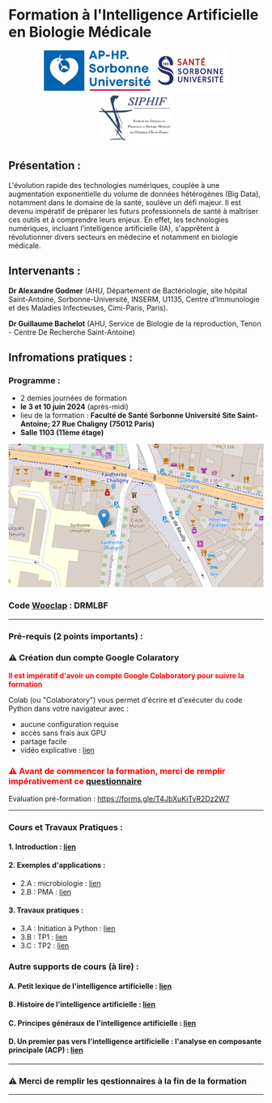 # Formation à l'Intelligence Artificielle en Biologie Médicale

<p align="center">
  <img src="Images/logo_sorbonne_aphp.jpg" width=ZZ" height="80">
  <img src="Images/SU-sorbonne.webp" width="150" height="80">
  <img src="Images/siphif.jpg" width="150" height="100">
</p>

<p align="center">
  
</p>


## Présentation :
L'évolution rapide des technologies numériques, couplée à une augmentation exponentielle du volume de données hétérogènes (Big Data), notamment dans le domaine de la santé, soulève un défi majeur. Il est devenu impératif de préparer les futurs professionnels de santé à maîtriser ces outils et à comprendre leurs enjeux. En effet, les technologies numériques, incluant l'intelligence artificielle (IA), s'apprêtent à révolutionner divers secteurs en médecine et notamment en biologie médicale.

## Intervenants :
**Dr Alexandre Godmer** (AHU, Département de Bactériologie, site hôpital Saint-Antoine, Sorbonne-Université, INSERM, U1135, Centre d’Immunologie et des Maladies Infectieuses, Cimi-Paris, Paris).

**Dr Guillaume Bachelot** (AHU, Service de Biologie de la reproduction, Tenon - Centre De Recherche Saint-Antoine) 

## Infromations pratiques :

### Programme :
- 2 demies journées de formation 
- **le 3 et 10 juin 2024** (après-midi)
- lieu de la formation : **Faculté de Santé Sorbonne Université Site Saint-Antoine; 27 Rue Chaligny (75012 Paris)**
- **Salle 1103 (11ème étage)**
<p align="center">
  <img src="Images/lieuSU.png">
</p>

### Code [Wooclap](https://www.wooclap.com/fr/) : DRMLBF

------------------------------------------------------------------------------------------------------------------------------------------------------

### Pré-requis (2 points importants) :

### ⚠️ Création dun compte Google Colaratory 

  <span style="color: red;"> **Il est impératif d'avoir un compte Google Colaboratory pour suivre la formation** </span>
  
Colab (ou "Colaboratory") vous permet d'écrire et d'exécuter du code Python dans votre navigateur avec :
- aucune configuration requise
- accès sans frais aux GPU
- partage facile
- vidéo explicative : [lien](https://www.youtube.com/watch?v=inN8seMm7UI)

### <span style="color: red;">⚠️ Avant de commencer la formation, merci de remplir impérativement ce [questionnaire](https://forms.gle/T4JbXuKiTvR2Dz2W7) </span>
Evaluation pré-formation : https://forms.gle/T4JbXuKiTvR2Dz2W7

------------------------------------------------------------------------------------------------------------------------------------------------------

### Cours et Travaux Pratiques :

#### 1. Introduction : [lien](Cours/Introduction_IA.pdf)

#### 2. Exemples d'applications :
- 2.A : microbiologie : [lien](Cours/Exemples_application_IA.pdf)
- 2.B : PMA : [lien]()

#### 3. Travaux pratiques : 
- 3.A : Initiation à Python : [lien](Cours/Cours_Python.pdf)
- 3.B : TP1 : [lien](Cours/premier_essai_diabete.ipynb)
- 3.C : TP2 : [lien](Cours/VIDE_TD_exemple_ML_Python.ipynb)

### Autre supports de cours (à lire) :

#### A. Petit lexique de l'intelligence artificielle : [lien](Cours/lexiqueIA.md)

#### B. Histoire de l'intelligence artificielle : [lien](Cours/HistoireIA.md)

#### C. Principes généraux de l'intelligence artificielle : [lien](Cours/PGIA.md)

#### D. Un premier pas vers l'intelligence artificielle : l'analyse en composante principale (ACP) : [lien](Cours/cours_PCA_ia.pdf)

------------------------------------------------------------------------------------------------------------------------------------------------------

### ⚠️ Merci de remplir les qestionnaires à la fin de la formation

------------------------------------------------------------------------------------------------------------------------------------------------------
